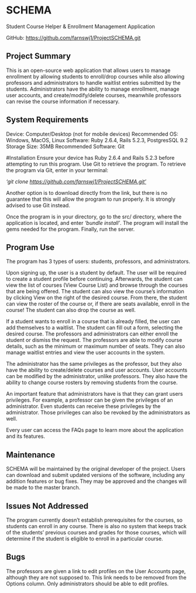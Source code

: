 
# SCHEMA
Student Course Helper & Enrollment Management Application

GitHub: https://github.com/farnswj1/ProjectSCHEMA.git

## Project Summary
This is an open-source web application that allows users to manage enrollment by allowing students to enroll/drop courses while also allowing professors and administrators to handle waitlist entries submitted by the students. Administrators have the ability to manage enrollment, manage user accounts, and create/modify/delete courses, meanwhile professors can revise the course information if necessary. 


## System Requirements
Device: Computer/Desktop (not for mobile devices)
Recommended OS: Windows, MacOS, Linux
Software: Ruby 2.6.4, Rails 5.2.3, PostgresSQL 9.2
Storage Size: 35MB
Recommended Software: Git


#Installation
Ensure your device has Ruby 2.6.4 and Rails 5.2.3 before attempting to run this program. Use Git to retrieve the program. To retrieve the program via Git, enter in your terminal: 

*‘git clone https://github.com/farnswj1/ProjectSCHEMA.git’*

Another option is to download directly from the link, but there is no guarantee that this will allow the program to run properly. It is strongly advised to use Git instead.

Once the program is in your directory, go to the src/ directory, where the application is located, and enter *‘bundle install’*. The program will install the gems needed for the program. Finally, run the server.


## Program Use
The program has 3 types of users: students, professors, and administrators.

Upon signing up, the user is a student by default. The user will be required to create a student profile before continuing. Afterwards, the student can view the list of courses (View Course List) and browse through the courses that are being offered. The student can also view the course’s information by clicking View on the right of the desired course. From there, the student can view the roster of the course or, if there are seats available, enroll in the course! The student can also drop the course as well.

If a student wants to enroll in a course that is already filled, the user can add themselves to a waitlist. The student can fill out a form, selecting the desired course. The professors and administrators can either enroll the student or dismiss the request.
The professors are able to modify course details, such as the minimum or maximum number of seats. They can also manage waitlist entries and view the user accounts in the system.

The administrator has the same privileges as the professor, but they also have the ability to create/delete courses and user accounts. User accounts can be modified by the administrator, unlike professors. They also have the ability to change course rosters by removing students from the course.

An important feature that administrators have is that they can grant users privileges. For example, a professor can be given the privileges of an administrator. Even students can receive these privileges by the administrator. Those privileges can also be revoked by the administrators as well.

Every user can access the FAQs page to learn more about the application and its features.


## Maintenance
SCHEMA will be maintained by the original developer of the project. Users can download and submit updated versions of the software, including any addition features or bug fixes. They may be approved and the changes will be made to the master branch.


## Issues Not Addressed
The program currently doesn’t establish prerequisites for the courses, so students can enroll in any course. There is also no system that keeps track of the students’ previous courses and grades for those courses, which will determine if the student is eligible to enroll in a particular course.


## Bugs
The professors are given a link to edit profiles on the User Accounts page, although they are not supposed to. This link needs to be removed from the Options column. Only administrators should be able to edit profiles.
